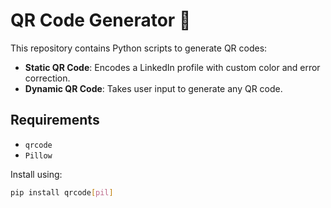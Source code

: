 # QR Code Generator 🔳

This repository contains Python scripts to generate QR codes:

- **Static QR Code**: Encodes a LinkedIn profile with custom color and error correction.
- **Dynamic QR Code**: Takes user input to generate any QR code.

## Requirements
- `qrcode`
- `Pillow`

Install using:
```bash
pip install qrcode[pil]
